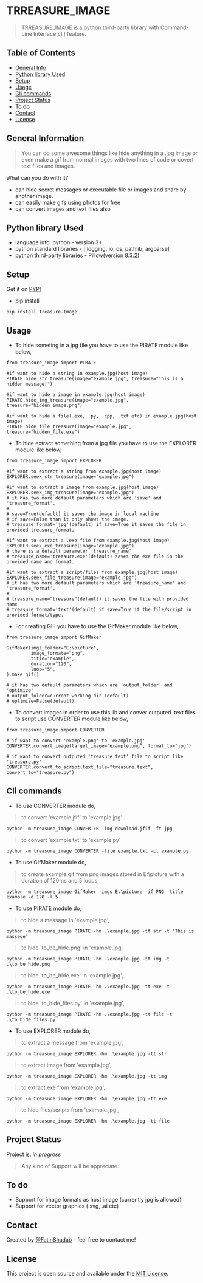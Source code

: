 
# TRREASURE_IMAGE
> TRREASURE_IMAGE is a python third-party library  with Command-Line Interface[cli] feature.



## Table of Contents
* [General Info](#general-information)
* [Python library Used](#Python-library-used)
* [Setup](#setup)
* [Usage](#usage)
* [Cli commands ](#cli-commands)
* [Project Status](#project-status)
* [To do](#to-do)
* [Contact](#contact)
* [License](#license)
 


## General Information
>You can do some awesome things like hide anything in a .jpg image or
>even make a gif from normal images with two lines of code or covert text files and images.

What can you do with it?
- can hide secret messages or executable file or images and share by another image.
- can easily make gifs using photos for free
- can convert images and text files also


## Python library Used
- language info: python - version 3+
- python standard libraries - [ logging, io, os, pathlib, argparse]
- python third-party libraries - Pillow(version 8.3.2)


## Setup
Get it on [PYPI](https://pypi.org/project/Treasure-Image/)

- pip install
```
pip install Treasure-Image
```


## Usage
- To hide someting in a jpg file you have to use the PIRATE module like below, 
``` 
from treasure_image import PIRATE

#if want to hide a string in example.jpg(host image)
PIRATE.hide_str_treasure(image="example.jpg", treasure="This is a hidden message!")

#if want to hide a image in example.jpg(host image)
PIRATE.hide_img_treasure(image="example.jpg", treasure="hidden_image.png")

#if want to hide a file(.exe, .py, .cpp, .txt etc) in example.jpg(host image)
PIRATE.hide_file_treasure(image="example.jpg", treasure="hidden_file.exe")
```
- To hide extract something from a jpg file you have to use the EXPLORER module like below,
``` 
from treasure_image import EXPLORER

#if want to extract a string from example.jpg(host image)
EXPLORER.seek_str_treasure(image="example.jpg")

#if want to extract a image from example.jpg(host image)
EXPLORER.seek_img_treasure(image="example.jpg")
# it has two more default parameters which are 'save' and 'treasure_format',
#
# save=True(default) it saves the image in local machine
# if save=False than it only shows the image.
# treasure_format='jpg'(default) if save=True it saves the file in provided treasure_format.

#if want to extract a .exe file from example.jpg(host image)
EXPLORER.seek_exe_treasure(image="example.jpg")
# there is a default perameter 'treasure_name'
# treasure_name='treasure.exe'(default) saves the exe file in the provided name and format.

#if want to extract a script/files from example.jpg(host image)
EXPLORER.seek_file_treasure(image="example.jpg")
# it has two more default parameters which are 'treasure_name' and 'treasure_format',
#
# treasure_name="treasure"(default) it saves the file with provided name
# treasure_format='text'(default) if save=True it the file/script in provided format/type.
```
- For creating GIF you have to use the GifMaker module like below,
```
from treasure_image import GifMaker

GifMaker(imgs_folder="E:\picture",
         image_formate="png",
         title="example", 
         duration="120", 
         loop="5",
).make_gif()

# it has two default parameters which are 'output_folder' and 'optimize'
# output_folder=current working dir.(default)
# optimize=False(default)
```
- To convert images in order to use this lib and conver outputed .text files to script use CONVERTER module like below,
```
from treasure_image import CONVERTER

# if want to convert 'example.png' to 'example.jpg'
CONVERTER.convert_image(target_image="example.png", format_to='jpg')

# if want to convert outputed 'treasure.text' file to script like 'treasure.py'
CONVERTER.convert_to_script(text_file="treasure.text", convert_to="treasure.py")
```

## Cli commands
- To use CONVERTER module do,
>to convert 'example.jfif' to 'example.jpg'
```
python -m treasure_image CONVERTER -img download.jfif -ft jpg
```
>to convert 'example.txt' to 'example.py'
```
python -m treasure_image CONVERTER -file example.txt -ct example.py
```
- To use GifMaker module do,
>to create example.gif from png images stored in E:\picture with a duration of 120ms and 5 loops,
```
python -m treasure_image GifMaker -imgs E:\picture -if PNG -title example -d 120 -l 5
```
- To use PIRATE module do,
>to hide a message in 'example.jpg',
```
python -m treasure_image PIRATE -hm .\example.jpg -tt str -t 'This is massege'
```
>to hide 'to_be_hide.png' in 'example.jpg',
```
python -m treasure_image PIRATE -hm .\example.jpg -tt img -t .\to_be_hide.png
```
>to hide 'to_be_hide.exe' in 'example.jpg',
```
python -m treasure_image PIRATE -hm .\example.jpg -tt exe -t .\to_be_hide.exe
```
>to hide 'to_hide_files.py' in 'example.jpg',
```
python -m treasure_image PIRATE -hm .\example.jpg -tt file -t .\to_hide_files.py
```
- To use EXPLORER module do,
>to extract a message from 'example.jpg',
```
python -m treasure_image EXPLORER -hm .\example.jpg -tt str
```
>to extract image from 'example.jpg',
```
python -m treasure_image EXPLORER -hm .\example.jpg -tt img
```
>to extract exe from 'example.jpg',
```
python -m treasure_image EXPLORER -hm .\example.jpg -tt exe
```
>to hide files/scripts from 'example.jpg',
```
python -m treasure_image EXPLORER -hm .\example.jpg -tt file
```


## Project Status
Project is: _in progress_
>Any kind of Support will be appreciate.


## To do

- Support for image formats as host image (currently jpg is allowed)
- Support for vector graphics (.svg, .ai etc)


## Contact
Created by [@FatinShadab](https://github.com/FatinShadab) - feel free to contact me!

<!-- Optional -->
## License
 This project is open source and available under the [MIT License](https://github.com/FatinShadab/TRREASURE_IMAGE/blob/main/LICENSE).
